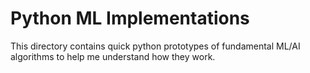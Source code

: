 # Python ML Implementations 
This directory contains quick python prototypes of fundamental ML/AI algorithms to help me understand how they work. 

